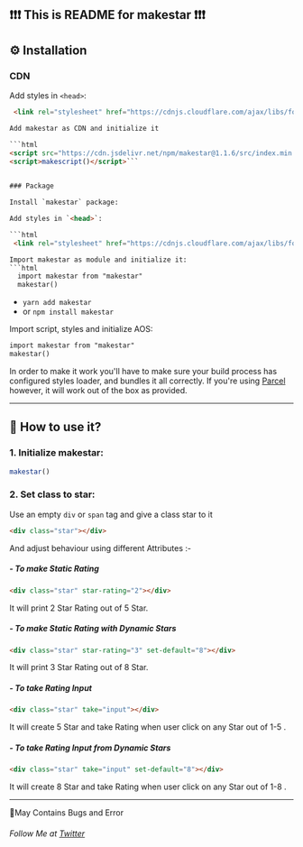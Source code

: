 
## :exclamation::exclamation::exclamation: This is README for makestar :exclamation::exclamation::exclamation:



## ⚙ Installation
### CDN
Add styles in `<head>`:

```html
 <link rel="stylesheet" href="https://cdnjs.cloudflare.com/ajax/libs/font-awesome/6.1.0/css/all.min.css" integrity="sha512-10/jx2EXwxxWqCLX/hHth/vu2KY3jCF70dCQB8TSgNjbCVAC/8vai53GfMDrO2Emgwccf2pJqxct9ehpzG+MTw==" crossorigin="anonymous"  referrerpolicy="no-referrer"/>```

Add makestar as CDN and initialize it

```html
<script src="https://cdn.jsdelivr.net/npm/makestar@1.1.6/src/index.min.js"></script>
<script>makescript()</script>```

 
### Package

Install `makestar` package:

Add styles in `<head>`:

```html
 <link rel="stylesheet" href="https://cdnjs.cloudflare.com/ajax/libs/font-awesome/6.1.0/css/all.min.css" integrity="sha512-10/jx2EXwxxWqCLX/hHth/vu2KY3jCF70dCQB8TSgNjbCVAC/8vai53GfMDrO2Emgwccf2pJqxct9ehpzG+MTw==" crossorigin="anonymous"  referrerpolicy="no-referrer"/>```

Import makestar as module and initialize it:
```html
  import makestar from "makestar"
  makestar()
```
- `yarn add makestar`
- or `npm install makestar`

Import script, styles and initialize AOS:

```html
import makestar from "makestar"
makestar()
```

In order to make it work you'll have to make sure your build process has configured styles loader, and bundles it all correctly.
If you're using [Parcel](https://parceljs.org/) however, it will work out of the box as provided.

---
## 🤔 How to use it?

### 1. Initialize makestar:

```js
makestar()

```

### 2. Set class to star:
Use an empty `div` or `span` tag and give a class star to it 

```html
<div class="star"></div>
```

And adjust behaviour using different Attributes :-

##### - To make Static Rating 
```html
<div class="star" star-rating="2"></div>
```
It will print 2 Star Rating out of 5 Star.
##### - To make Static Rating with Dynamic Stars 
```html
<div class="star" star-rating="3" set-default="8"></div>
```
It will print 3 Star Rating out of 8 Star.
##### - To take Rating Input 
```html
<div class="star" take="input"></div>
```
It will create 5 Star and take Rating when user click on any Star out of 1-5 .
##### - To take Rating Input from Dynamic Stars 
```html
<div class="star" take="input" set-default="8"></div>
```
It will create 8 Star and take Rating when user click on any Star out of 1-8 .

---
🛑May Contains Bugs and Error 

###### Follow Me at [Twitter](https://twitter.com/yashkumarspeak)

